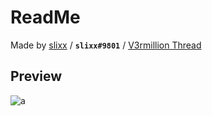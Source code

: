 # ReadMe
Made by [slixx](https://v3rmillion.net/member.php?action=profile&uid=1397405) / **`slixx#9801`** / [V3rmillion Thread](https://v3rmillion.net/showthread.php?tid=1174406)

## Preview
![a](https://i.imgur.com/3QLpyAD.png)
